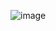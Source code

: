 ![image](https://user-images.githubusercontent.com/94825943/163840771-15eca6eb-1ba4-4a54-bb74-d621246f73ff.png)
